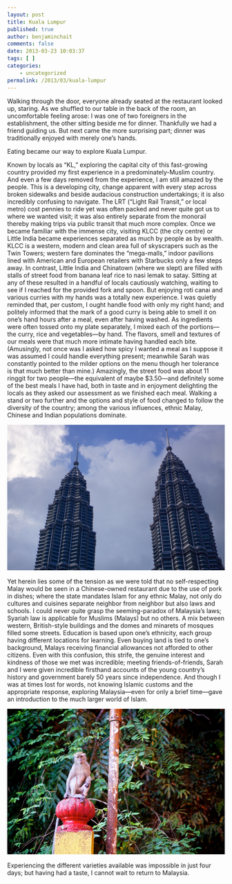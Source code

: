```yaml
---
layout: post
title: Kuala Lumpur
published: true
author: benjaminchait
comments: false
date: 2013-03-23 10:03:37
tags: [ ]
categories:
    - uncategorized
permalink: /2013/03/kuala-lumpur
---
```

Walking through the door, everyone already seated at the restaurant looked up, staring. As we shuffled to our table in the back of the room, an uncomfortable feeling arose: I was one of two foreigners in the establishment, the other sitting beside me for dinner. Thankfully we had a friend guiding us. But next came the more surprising part; dinner was traditionally enjoyed with merely one&#8217;s hands.

Eating became our way to explore Kuala Lumpur.

Known by locals as “KL,” exploring the capital city of this fast-growing country provided my first experience in a predominately-Muslim country. And even a few days removed from the experience, I am still amazed by the people. This is a developing city, change apparent with every step across broken sidewalks and beside audacious construction undertakings; it is also incredibly confusing to navigate. The LRT (“Light Rail Transit,” or local metro) cost pennies to ride yet was often packed and never quite got us to where we wanted visit; it was also entirely separate from the monorail thereby making trips via public transit that much more complex. Once we became familiar with the immense city, visiting KLCC (the city centre) or Little India became experiences separated as much by people as by wealth. KLCC is a western, modern and clean area full of skyscrapers such as the Twin Towers; western fare dominates the “mega-malls,” indoor pavilions lined with American and European retailers with Starbucks only a few steps away. In contrast, Little India and Chinatown (where we slept) are filled with stalls of street food from banana leaf rice to nasi lemak to satay. Sitting at any of these resulted in a handful of locals cautiously watching, waiting to see if I reached for the provided fork and spoon. But enjoying roti canai and various curries with my hands was a totally new experience. I was quietly reminded that, per custom, I ought handle food with only my right hand; and politely informed that the mark of a good curry is being able to smell it on one’s hand hours after a meal, even after having washed. As ingredients were often tossed onto my plate separately, I mixed each of the portions—the curry, rice and vegetables—by hand. The flavors, smell and textures of our meals were that much more intimate having handled each bite. (Amusingly, not once was I asked how spicy I wanted a meal as I suppose it was assumed I could handle everything present; meanwhile Sarah was constantly pointed to the milder options on the menu though her tolerance is that much better than mine.) Amazingly, the street food was about 11 ringgit for two people—the equivalent of maybe $3.50—and definitely some of the best meals I have had, both in taste and in enjoyment delighting the locals as they asked our assessment as we finished each meal. Walking a stand or two further and the options and style of food changed to follow the diversity of the country; among the various influences, ethnic Malay, Chinese and Indian populations dominate.


![Petronas Twin Towers][1]

Yet herein lies some of the tension as we were told that no self-respecting Malay would be seen in a Chinese-owned restaurant due to the use of pork in dishes; where the state mandates Islam for any ethnic Malay, not only do cultures and cuisines separate neighbor from neighbor but also laws and schools. I could never quite grasp the seeming-paradox of Malaysia’s laws; Syariah law is applicable for Muslims (Malays) but no others. A mix between western, British-style buildings and the domes and minarets of mosques filled some streets. Education is based upon one’s ethnicity, each group having different locations for learning. Even buying land is tied to one’s background, Malays receiving financial allowances not afforded to other citizens. Even with this confusion, this strife, the genuine interest and kindness of those we met was incredible; meeting friends-of-friends, Sarah and I were given incredible firsthand accounts of the young country’s history and government barely 50 years since independence. And though I was at times lost for words, not knowing Islamic customs and the appropriate response, exploring Malaysia—even for only a brief time—gave an introduction to the much larger world of Islam.


![Monkey at the Batu Caves][2]

Experiencing the different varieties available was impossible in just four days; but having had a taste, I cannot wait to return to Malaysia.

 [1]: /wp-content/uploads/media/img/2013/03/kuala-lumpur/DSC03799.jpg
 [2]: /wp-content/uploads/media/img/2013/03/kuala-lumpur/DSC03808.jpg
